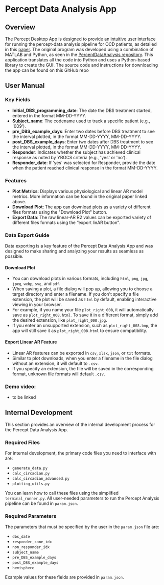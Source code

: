 # Percept Data Analysis App

## Overview

The Percept Desktop App is designed to provide an intuitive user interface for running the percept-data analysis pipeline for OCD patients, as detailed in this [paper](https://www.nature.com/articles/s41591-024-03125-0). The original program was developed using a combination of MATLAB and Python, as seen in the [PerceptDataAnalysis repository](https://github.com/shethlab/PerceptDataAnalysis). This application translates all the code into Python and uses a Python-based library to create the GUI. The source code and instructions for downloading the app can be found on this GitHub repo

## User Manual

### Key Fields

- **Initial_DBS_programming_date**: The date the DBS treatment started, entered in the format MM-DD-YYYY.
- **Subject_name**: The codename used to track a specific patient (e.g., '009').
- **pre_DBS_example_days**: Enter two dates before DBS treatment to see the interval plotted, in the format MM-DD-YYYY, MM-DD-YYYY.
- **post_DBS_example_days**: Enter two dates after DBS treatment to see the interval plotted, in the format MM-DD-YYYY, MM-DD-YYYY.
- **Responder**: Indicates whether the subject has achieved clinical response as noted by YBOCS criteria (e.g., 'yes' or 'no').
- **Responder_date**: If 'yes' was selected for Responder, provide the date when the patient reached clinical response in the format MM-DD-YYYY.

### Features
- **Plot Metrics**: Displays various physiological and linear AR model metrics. More information can be found in the original paper linked above.
- **Download Plot**: The app can download plots as a variety of different files formats using the "Download Plot" button.
- **Export Data**: The raw linear-AR R2 values can be exported variety of different files formats using the “export linAR button”.

### Data Export Guide

Data exporting is a key feature of the Percept Data Analysis App and was designed to make sharing and analyzing your results as seamless as possible.

#### Download Plot

- You can download plots in various formats, including `html`, `png`, `jpg`, `jpeg`, `webp`, `svg`, and `pdf`.
- When saving a plot, a file dialog will pop up, allowing you to choose a target directory and enter a filename. If you don't specify a file extension, the plot will be saved as `html` by default, enabling interactive viewing in your browser.
- For example, if you name your file `plot_right_008`, it will automatically save as `plot_right_008.html`. To save it in a different format, simply add the desired extension, like `plot_right_008.jpg`.
- If you enter an unsupported extension, such as `plot_right_008.bmp`, the app will still save it as `plot_right_008.html` to ensure compatibility.

#### Export Linear AR Feature

- Linear AR features can be exported in `csv`, `xlsx`, `json`, or `txt` formats.
- Similar to plot downloads, when you enter a filename in the file dialog without an extension, it will default to `.csv`.
- If you specify an extension, the file will be saved in the corresponding format, unknown file formats will default `.csv`.

### Demo video:
- to be linked


## Internal Development

This section provides an overview of the internal development process for the Percept Data Analysis App.

### Required Files

For internal development, the primary code files you need to interface with are:

- `generate_data.py`
- `calc_circadian.py`
- `calc_circadian_advanced.py`
- `plotting_utils.py`

You can learn how to call these files using the simplified `terminal_runner.py`. All user-needed parameters to run the Percept Analysis pipeline can be found in `param.json`.

### Required Parameters

The parameters that must be specified by the user in the `param.json` file are:

- `dbs_date`
- `responder_zone_idx`
- `non_responder_idx`
- `subject_name`
- `pre_DBS_example_days`
- `post_DBS_example_days`
- `hemisphere`

Example values for these fields are provided in `param.json`.
